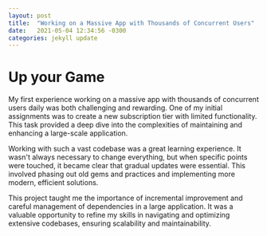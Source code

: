 ```yaml
---
layout: post
title:  "Working on a Massive App with Thousands of Concurrent Users"
date:   2021-05-04 12:34:56 -0300
categories: jekyll update
---
```

# Up your Game
My first experience working on a massive app with thousands of concurrent users daily was both challenging and rewarding. One of my initial assignments was to create a new subscription tier with limited functionality. This task provided a deep dive into the complexities of maintaining and enhancing a large-scale application.
  
Working with such a vast codebase was a great learning experience. It wasn't always necessary to change everything, but when specific points were touched, it became clear that gradual updates were essential. This involved phasing out old gems and practices and implementing more modern, efficient solutions.
  
This project taught me the importance of incremental improvement and careful management of dependencies in a large application. It was a valuable opportunity to refine my skills in navigating and optimizing extensive codebases, ensuring scalability and maintainability.